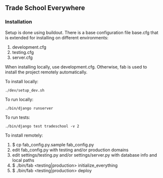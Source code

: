 ## Trade School Everywhere ##


### Installation ###

Setup is done using buildout. 
There is a base configuration file base.cfg that is extended for installing on different environments:

1. development.cfg
2. testing.cfg
3. server.cfg

When installing locally, use development.cfg. Otherwise, fab is used to install the project remotely automatically.

To install locally:

    ./dev/setup_dev.sh


To run locally:

    ./bin/django runserver

To run tests:

    ./bin/django test tradeschool -v 2


To install remotely:

1. $ cp fab_config.py.sample fab_config.py
2. edit fab_config.py with testing and/or production domains
3. edit settings/testing.py and/or settings/server.py with database info and local paths
4. $ ./bin/fab <testing|production> initialize_everything
5. $ ./bin/fab <testing|production> deploy




